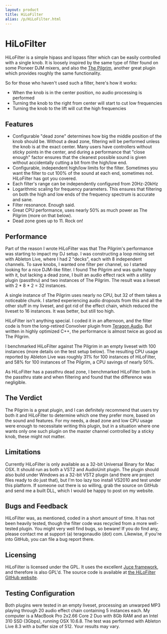 ```yaml
---
layout: product
title: HiLoFilter
alias: /p/HiLoFilter.html
---
```


HiLoFilter
==========

HiLoFilter is a simple hipass and lopass filter which can be easily controlled
with a single knob. It is loosely inspired by the same type of filter found on
some Pioneer DJM mixers, and also the [The Pilgrim][1], another great plugin
which provides roughly the same functionality.

So for those who haven't used such a filter, here's how it works:

* When the knob is in the center position, no audio processing is performed
* Turning the knob to the right from center will start to cut low frequencies
* Turning the knob to the lift will cut the high frequencies

Features
--------

* Configurable "dead zone" determines how big the middle position of the knob
  should be. Without a dead zone, filtering will be performed unless the knob
  is at the exact center. Many users have controllers without sticky points in
  the center, and during a performance that "close enough" factor ensures that
  the cleanest possible sound is given without accidentally cutting a bit from
  the high/low end.
* Configurable, independent high/low limits for the filter. Sometimes you want
  the filter to cut 100% of the sound at each end, sometimes not. HiLoFilter
  has got you covered.
* Each filter's range can be independently configured from 20Hz-20kHz
* Logarithmic scaling for frequency parameters. This ensures that filtering on
  both the high and low ends of the frequency spectrum is accurate and sane.
* Filter resonance. Enough said.
* Great CPU performance, uses nearly 50% as much power as The Pilgrim (more on
  that below).
* Dead zone goes up to 11. Rock on!

Performance
-----------

Part of the reason I wrote HiLoFilter was that The Pilgrim's performance
was starting to impact my DJ setup. I was constructing a loop mixing set with
Ableton Live, where I had 2 "decks", each with 8 independent channels. To save
knobs, I wanted one filter per channel, so I started looking for a nice
DJM-like filter. I found The Pilgrim and was quite happy with it, but lacking
a dead zone, I built an audio effect rack with a utility plugin (passthru) and
two instances of The Pilgrim. The result was a liveset with 2 * 8 * 2 = 32
instances.

A single instance of The Pilgrim uses nearly no CPU, but 32 of them takes a
noticeable chunk. I started experiencing audio dropouts from this and all the
other stuff in my liveset, and got rid of the effect chain, which reduced the
liveset to 16 instances. It was better, but still too high.

HiLoFilter isn't anything special. I coded it in an afternoon, and the filter
code is from the long-retired Convolver plugin from [Teragon Audio][2].  But
written in highly optimized C++, the performance is almost twice as good as
The Pilgrim.

I benchmarked HiLoFilter against The Pilgrim in an empty liveset with 100
instances (more details on the test setup below). The resulting CPU usage
reported by Ableton Live was roughly 31% for 100 instances of HiLoFilter, and
58% for 100 instances of The Pilgrim, a CPU savings of nearly 50%.

As HiLoFilter has a passthru dead zone, I benchmarked HiLoFilter both in the
passthru state and when filtering and found that the difference was
negligible.

The Verdict
-----------

The Pilgrim is a great plugin, and I can definitely recommend that users try
both it and HiLoFilter to determine which one they prefer more, based on the
sound and features. For my needs, a dead zone and low CPU usage were enough to
necessitate writing this plugin, but in a situation where one wants only one
such plugin on the master channel controlled by a sticky knob, these might not
matter.

Limitations
-----------

Currently HiLoFilter is only available as a 32-bit Universal Binary for Mac
OSX. It should run as both a VST2 and AudioUnit plugin. The plugin should also
build under Windows as a 32-bit VST2 plugin (and there are project files ready
to do just that), but I'm too lazy too install VS2010 and test under this
platform. If someone out there is so willing, grab the source on GitHub and
send me a built DLL, which I would be happy to post on my website.

Bugs and Feedback
-----------------

HiLoFilter was, as mentioned, coded in a short amount of time. It has not been
heavily tested, though the filter code was recycled from a more well-tested
plugin. You might very well find bugs, so beware! If you do find any, please
contact me at support (a) teragonaudio (dot) com. Likewise, if you're into
GitHub, you can file a bug report there.

Licensing
---------

HiLoFilter is licensed under the GPL. It uses the excellent [Juce
framework][3], and therefore is also GPL'd. The source
code is available at [the HiLoFilter GitHub website][4].

Testing Configuration
---------------------

Both plugins were tested in an empty liveset, processing an unwarped MP3
playing through 20 audio effect chain containing 5 instances each. My computer
is a MacBook Pro 2x2.66 Core 2 Duo with 8Gb RAM and an Intel 310 SSD (3Gbps),
running OSX 10.6.8. The test was performed with Ableton Live 8.3 with a buffer
size of 512. Your results may vary.


[1]: http://arcticanaudio.com/effects/thepilgrim.html
[2]: http://teragonaudio.com
[3]: http://rawmaterialsoftware.com/juce
[4]: http://github.com/teragonaudio/HiLoFilter
